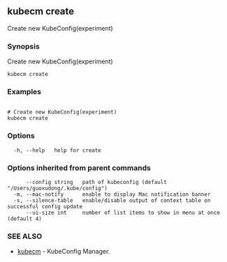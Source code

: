 ## kubecm create

Create new KubeConfig(experiment)

### Synopsis

Create new KubeConfig(experiment)

```
kubecm create
```

### Examples

```

# Create new KubeConfig(experiment)
kubecm create

```

### Options

```
  -h, --help   help for create
```

### Options inherited from parent commands

```
      --config string   path of kubeconfig (default "/Users/guoxudong/.kube/config")
  -m, --mac-notify      enable to display Mac notification banner
  -s, --silence-table   enable/disable output of context table on successful config update
      --ui-size int     number of list items to show in menu at once (default 4)
```

### SEE ALSO

* [kubecm](kubecm.md)	 - KubeConfig Manager.

